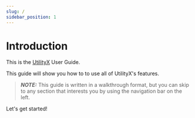 ```yaml
---
slug: /
sidebar_position: 1
---
```


# Introduction

This is the [UtilityX](https://utilityx.io) User Guide.

This guide will show you how to to use all of UtilityX's features.

> **_NOTE:_** This guide is written in a walkthrough format, but you can skip to any section that interests you by using the navigation bar on the left.

Let's get started!
